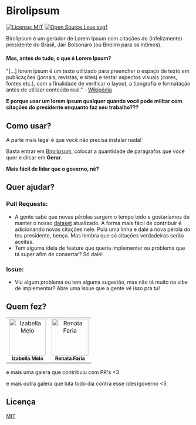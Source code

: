 
# Birolipsum

[![License: MIT](https://img.shields.io/badge/License-MIT-yellow.svg)](https://opensource.org/licenses/MIT)
[![Open Source Love svg1](https://badges.frapsoft.com/os/v1/open-source.svg?v=103)](https://github.com/ellerbrock/open-source-badges/)

Birolipsum é um gerador de Lorem Ipsum com citações do (infelizmente) presidente do Brasil, Jair Bolsonaro (ou Biroliro para os íntimos).

#### Mas, antes de tudo, o que é Lorem Ipsum?
"[...] lorem ipsum é um texto utilizado para preencher o espaço de texto em publicações (jornais, revistas, e sites) e testar aspectos visuais (cores, fontes etc.), com a finalidade de verificar o layout, a tipografia e formatação antes de utilizar conteúdo real." - [Wikipédia](https://pt.wikipedia.org/wiki/Lorem_ipsum)

**E porque usar um lorem ipsum qualquer quando você pode militar com citações do presidente enquanto faz seu trabalho???**

## Como usar?
A parte mais legal é que você não precisa instalar nada!

Basta entrar em [Birolipsum](https://izmcm.github.io/birolipsum/), colocar a quantidade de parágrafos que você quer e clicar em **Gerar**.

**Mais fácil de lidar que o governo, né?**

## Quer ajudar?
### Pull Requests:
* A gente sabe que novas pérolas surgem o tempo todo e gostaríamos de manter o nosso [dataset](dataset.txt) atualizado. A forma mais fácil de contribuir é adicionando novas citações nele. Pula uma linha e dale a nova pérola do teu presidente, bença. Mas lembra que só citações verdadeiras serão aceitas.
* Tem alguma ideia de feature que queria implementar ou problema que tá super afim de consertar? Só dale! 

### Issue:
* Viu algum problema ou tem alguma sugestão, mas não tá muito na vibe de implementar? Abre uma issue que a gente vê isso pra tu!

## Quem fez?
<table>
  <tr>
    <td align="center"><a href="https://github.com/izmcm"><img src="https://avatars2.githubusercontent.com/u/27749679?s=460&v=4" width="100px;" alt="Izabella Melo"/><br/><sub><b>Izabella Melo</b></sub></a></td>
    <td align="center"><a href="https://github.com/xReee"><img src="https://avatars0.githubusercontent.com/u/18575717?s=400&v=4" width="100px;" alt="Renata Faria"/><br/><sub><b>Renata Faria</b></sub></a></td>
  </tr>
</table>

e mais uma galera que contribuiu com PR's <3

e mais outra galera que luta todo dia contra esse (des)governo <3

## Licença
[MIT](https://choosealicense.com/licenses/mit/)
